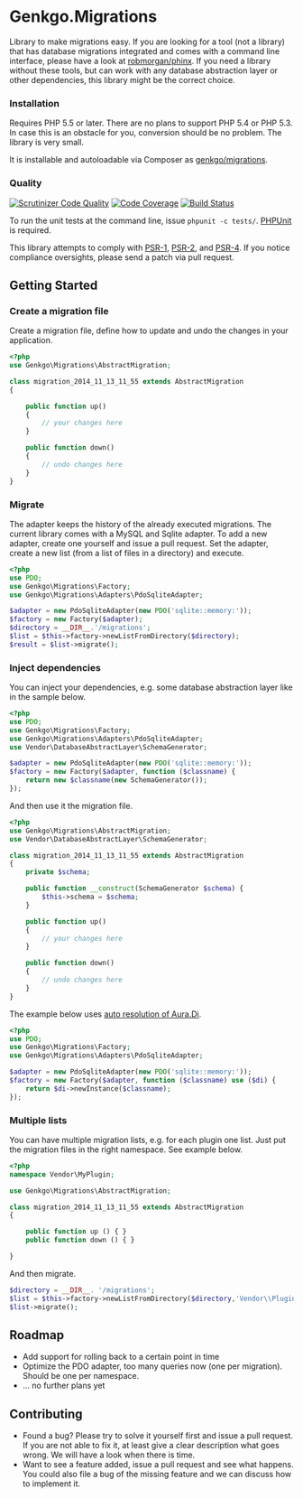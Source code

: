 # Genkgo.Migrations

Library to make migrations easy. If you are looking for a tool (not a library) that has database migrations integrated
and comes with a command line interface, please have a look at [robmorgan/phinx](https://github.com/robmorgan/phinx).
If you need a library without these tools, but can work with any database abstraction layer or other dependencies, this
library might be the correct choice.

### Installation

Requires PHP 5.5 or later. There are no plans to support PHP 5.4 or PHP 5.3. In case this is an obstacle for you,
conversion should be no problem. The library is very small.

It is installable and autoloadable via Composer as [genkgo/migrations](https://packagist.org/packages/genkgo/migrations).

### Quality

[![Scrutinizer Code Quality](https://scrutinizer-ci.com/g/genkgo/migrations/badges/quality-score.png?b=master)](https://scrutinizer-ci.com/g/genkgo/migrations/)
[![Code Coverage](https://scrutinizer-ci.com/g/genkgo/migrations/badges/coverage.png?b=master)](https://scrutinizer-ci.com/g/genkgo/migrations/)
[![Build Status](https://travis-ci.org/genkgo/migrations.png?branch=master)](https://travis-ci.org/genkgo/migrations)

To run the unit tests at the command line, issue `phpunit -c tests/`. [PHPUnit](http://phpunit.de/manual/) is required.

This library attempts to comply with [PSR-1][], [PSR-2][], and [PSR-4][]. If
you notice compliance oversights, please send a patch via pull request.

[PSR-1]: https://github.com/php-fig/fig-standards/blob/master/accepted/PSR-1-basic-coding-standard.md
[PSR-2]: https://github.com/php-fig/fig-standards/blob/master/accepted/PSR-2-coding-style-guide.md
[PSR-4]: https://github.com/php-fig/fig-standards/blob/master/accepted/PSR-4-autoloader.md

## Getting Started

### Create a migration file

Create a migration file, define how to update and undo the changes in your application.

```php
<?php
use Genkgo\Migrations\AbstractMigration;

class migration_2014_11_13_11_55 extends AbstractMigration
{

    public function up()
    {
        // your changes here
    }

    public function down()
    {
        // undo changes here
    }
}
```

### Migrate

The adapter keeps the history of the already executed migrations. The current library comes with a MySQL and Sqlite
adapter. To add a new adapter, create one yourself and issue a pull request. Set the adapter, create a new list (from a
list of files in a directory) and execute.

```php
<?php
use PDO;
use Genkgo\Migrations\Factory;
use Genkgo\Migrations\Adapters\PdoSqliteAdapter;

$adapter = new PdoSqliteAdapter(new PDO('sqlite::memory:'));
$factory = new Factory($adapter);
$directory = __DIR__.'/migrations';
$list = $this->factory->newListFromDirectory($directory);
$result = $list->migrate();
```

### Inject dependencies
You can inject your dependencies, e.g. some database abstraction layer like in the sample below.

```php
<?php
use PDO;
use Genkgo\Migrations\Factory;
use Genkgo\Migrations\Adapters\PdoSqliteAdapter;
use Vendor\DatabaseAbstractLayer\SchemaGenerator;

$adapter = new PdoSqliteAdapter(new PDO('sqlite::memory:'));
$factory = new Factory($adapter, function ($classname) {
    return new $classname(new SchemaGenerator());
});
```

And then use it the migration file.

```php
<?php
use Genkgo\Migrations\AbstractMigration;
use Vendor\DatabaseAbstractLayer\SchemaGenerator;

class migration_2014_11_13_11_55 extends AbstractMigration
{
    private $schema;

    public function __construct(SchemaGenerator $schema) {
        $this->schema = $schema;
    }

    public function up()
    {
        // your changes here
    }

    public function down()
    {
        // undo changes here
    }
}
```

The example below uses [auto resolution of Aura.Di](https://github.com/auraphp/Aura.Di#auto-resolution-of-parameter-values).

```php
<?php
use PDO;
use Genkgo\Migrations\Factory;
use Genkgo\Migrations\Adapters\PdoSqliteAdapter;

$adapter = new PdoSqliteAdapter(new PDO('sqlite::memory:'));
$factory = new Factory($adapter, function ($classname) use ($di) {
    return $di->newInstance($classname);
});
```

### Multiple lists

You can have multiple migration lists, e.g. for each plugin one list. Just put the migration files in the right
namespace. See example below.

```php
<?php
namespace Vendor\MyPlugin;

use Genkgo\Migrations\AbstractMigration;

class migration_2014_11_13_11_55 extends AbstractMigration
{

    public function up () { }
    public function down () { }

}
```

And then migrate.

```php
$directory = __DIR__. '/migrations';
$list = $this->factory->newListFromDirectory($directory,'Vendor\\Plugin\\');
$list->migrate();
```


## Roadmap

- Add support for rolling back to a certain point in time
- Optimize the PDO adapter, too many queries now (one per migration). Should be one per namespace.
- ... no further plans yet

## Contributing

- Found a bug? Please try to solve it yourself first and issue a pull request. If you are not able to fix it, at least
  give a clear description what goes wrong. We will have a look when there is time.
- Want to see a feature added, issue a pull request and see what happens. You could also file a bug of the missing
  feature and we can discuss how to implement it.
